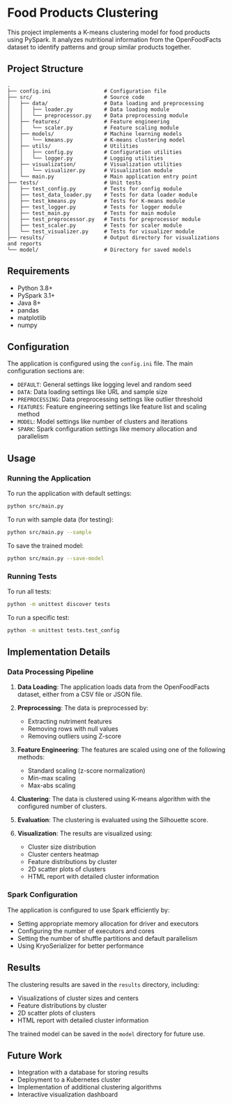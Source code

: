 # Food Products Clustering

This project implements a K-means clustering model for food products using PySpark. It analyzes nutritional information from the OpenFoodFacts dataset to identify patterns and group similar products together.

## Project Structure

```
.
├── config.ini                 # Configuration file
├── src/                       # Source code
│   ├── data/                  # Data loading and preprocessing
│   │   ├── loader.py          # Data loading module
│   │   └── preprocessor.py    # Data preprocessing module
│   ├── features/              # Feature engineering
│   │   └── scaler.py          # Feature scaling module
│   ├── models/                # Machine learning models
│   │   └── kmeans.py          # K-means clustering model
│   ├── utils/                 # Utilities
│   │   ├── config.py          # Configuration utilities
│   │   └── logger.py          # Logging utilities
│   ├── visualization/         # Visualization utilities
│   │   └── visualizer.py      # Visualization module
│   └── main.py                # Main application entry point
├── tests/                     # Unit tests
│   ├── test_config.py         # Tests for config module
│   ├── test_data_loader.py    # Tests for data loader module
│   ├── test_kmeans.py         # Tests for K-means module
│   ├── test_logger.py         # Tests for logger module
│   ├── test_main.py           # Tests for main module
│   ├── test_preprocessor.py   # Tests for preprocessor module
│   ├── test_scaler.py         # Tests for scaler module
│   └── test_visualizer.py     # Tests for visualizer module
├── results/                   # Output directory for visualizations and reports
└── model/                     # Directory for saved models
```

## Requirements

- Python 3.8+
- PySpark 3.1+
- Java 8+
- pandas
- matplotlib
- numpy

## Configuration

The application is configured using the `config.ini` file. The main configuration sections are:

- `DEFAULT`: General settings like logging level and random seed
- `DATA`: Data loading settings like URL and sample size
- `PREPROCESSING`: Data preprocessing settings like outlier threshold
- `FEATURES`: Feature engineering settings like feature list and scaling method
- `MODEL`: Model settings like number of clusters and iterations
- `SPARK`: Spark configuration settings like memory allocation and parallelism

## Usage

### Running the Application

To run the application with default settings:

```bash
python src/main.py
```

To run with sample data (for testing):

```bash
python src/main.py --sample
```

To save the trained model:

```bash
python src/main.py --save-model
```

### Running Tests

To run all tests:

```bash
python -m unittest discover tests
```

To run a specific test:

```bash
python -m unittest tests.test_config
```

## Implementation Details

### Data Processing Pipeline

1. **Data Loading**: The application loads data from the OpenFoodFacts dataset, either from a CSV file or JSON file.

2. **Preprocessing**: The data is preprocessed by:
   - Extracting nutriment features
   - Removing rows with null values
   - Removing outliers using Z-score

3. **Feature Engineering**: The features are scaled using one of the following methods:
   - Standard scaling (z-score normalization)
   - Min-max scaling
   - Max-abs scaling

4. **Clustering**: The data is clustered using K-means algorithm with the configured number of clusters.

5. **Evaluation**: The clustering is evaluated using the Silhouette score.

6. **Visualization**: The results are visualized using:
   - Cluster size distribution
   - Cluster centers heatmap
   - Feature distributions by cluster
   - 2D scatter plots of clusters
   - HTML report with detailed cluster information

### Spark Configuration

The application is configured to use Spark efficiently by:

- Setting appropriate memory allocation for driver and executors
- Configuring the number of executors and cores
- Setting the number of shuffle partitions and default parallelism
- Using KryoSerializer for better performance

## Results

The clustering results are saved in the `results` directory, including:

- Visualizations of cluster sizes and centers
- Feature distributions by cluster
- 2D scatter plots of clusters
- HTML report with detailed cluster information

The trained model can be saved in the `model` directory for future use.

## Future Work

- Integration with a database for storing results
- Deployment to a Kubernetes cluster
- Implementation of additional clustering algorithms
- Interactive visualization dashboard
